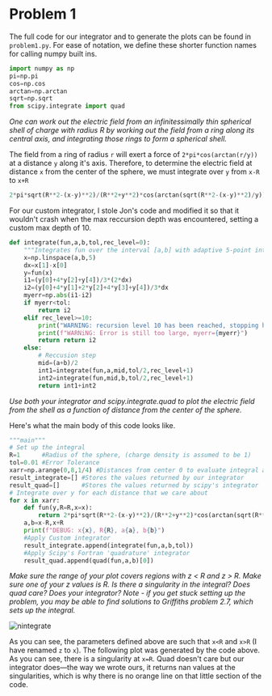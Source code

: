 # Problem 1

The full code for our integrator and to generate the plots can be found in `problem1.py`. For ease of notation, we define these shorter function names for calling numpy built ins. 

```python
import numpy as np
pi=np.pi
cos=np.cos
arctan=np.arctan
sqrt=np.sqrt
from scipy.integrate import quad
```

*One can work out the electric field from an infinitessimally thin spherical shell of charge with radius R by working out the field from a ring along its central axis, and integrating those rings to form a spherical shell.* 

The field from a ring of radius `r` will exert a force of `2*pi*cos(arctan(r/y))` at a distance `y` along it's axis. Therefore, to determine the electric field at distance `x` from the center of the sphere, we must integrate over `y` from `x-R` to `x+R`

```python
2*pi*sqrt(R**2-(x-y)**2)/(R**2+y**2)*cos(arctan(sqrt(R**2-(x-y)**2)/y))
```

For our custom integrator, I stole Jon's code and modified it so that it wouldn't crash when the max reccursion depth was encountered, setting a custom max depth of 10. 

```python
def integrate(fun,a,b,tol,rec_level=0):
    """Integrates fun over the interval [a,b] with adaptive 5-point integral"""
    x=np.linspace(a,b,5)
    dx=x[1]-x[0]
    y=fun(x)
    i1=(y[0]+4*y[2]+y[4])/3*(2*dx)
    i2=(y[0]+4*y[1]+2*y[2]+4*y[3]+y[4])/3*dx
    myerr=np.abs(i1-i2)
    if myerr<tol:
        return i2
    elif rec_level>=10:
        print("WARNING: recursion level 10 has been reached, stopping here.")
        print(f"WARNiNG: Error is still too large, myerr={myerr}")
        return return i2
    else:
        # Reccusion step
        mid=(a+b)/2
        int1=integrate(fun,a,mid,tol/2,rec_level+1)
        int2=integrate(fun,mid,b,tol/2,rec_level+1)
        return int1+int2
```

*Use both your integrator and scipy.integrate.quad to plot the electric field from the shell as a function of distance from the center of the sphere.*

Here's what the main body of this code looks like.

```python
"""main"""
# Set up the integral
R=1      #Radius of the sphere, (charge density is assumed to be 1)
tol=0.01 #Error Tolerance
xarr=np.arange(0,8,1/4) #Distances from center 0 to evaluate integral at
result_integrate=[] #Stores the values returned by our integrator
result_quad=[]      #Stores the values returned by scipy's integrator 
# Integrate over y for each distance that we care about
for x in xarr:
    def fun(y,R=R,x=x): 
        return 2*pi*sqrt(R**2-(x-y)**2)/(R**2+y**2)*cos(arctan(sqrt(R**2-(x-y)**2)/y))
    a,b=x-R,x+R
    print(f"DEBUG: x{x}, R{R}, a{a}, b{b}")
    #Apply Custom integrator
    result_integrate.append(integrate(fun,a,b,tol))
    #Apply Scipy's Fortran 'quadrature' integrator
    result_quad.append(quad(fun,a,b)[0])
```

*Make sure the range of your plot covers regions with z < R and z > R. Make sure one of your z values is R. Is there a singularity in the integral? Does quad care? Does your integrator? Note - if you get stuck setting up the problem, you may be able to find solutions to Griffiths problem 2.7, which sets up the integral.*

![nintegrate](https://user-images.githubusercontent.com/21654151/191822176-d42d655b-d0b4-4e7b-90ff-9dcb8ae7a3c0.png)


As you can see, the parameters defined above are such that `x<R` and `x>R` (I have renamed `z` to `x`). The following plot was generated by the code above. As you can see, there is a singularity at `x=R`. Quad doesn't care but our integrator does—the way we wrote ours, it returns nan values at the singularities, which is why there is no orange line on that little section of the code. 




